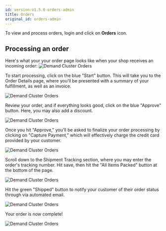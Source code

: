 ```yaml
---
id: version-v1.5.0-orders-admin
title: Orders
original_id: orders-admin
---
```

    
To view and process orders, login and click on <i class="font-icon fa fa-envelope"></i> **Orders** icon.

## Processing an order

Here's what your your order page looks like when your shop receives an incoming order: ![](/assets/admin-dashboard-orders-page.png "Demand Cluster Orders")

To start processing, click on the blue "Start" button. This will take you to the Order Details page, where you'll be presented with a summary of your fulfillment, as well as an invoice.

![](/assets/admin-order-details.png "Demand Cluster Orders")

Review your order, and if everything looks good, click on the blue "Approve" button. Here, you may also add a discount.

![](/assets/admin-dashboard-order-fulfillment-2.png "Demand Cluster Orders")

Once you hit "Approve," you'll be asked to finalize your order processing by clicking on "Capture Payment," which will effectively charge the credit card provided by your customer.

![](/assets/admin-dashboard-order-fulfillment-3.png "Demand Cluster Orders")

Scroll down to the Shipment Tracking section, where you may enter the order's tracking number. Hit save, then hit the "All Items Packed" button at the bottom of the page.

![](/assets/admin-dashboard-order-fulfillment-4.png "Demand Cluster Orders")

Hit the green "Shipped" button to notify your customer of their order status through via automated email.

![](/assets/admin-dashboard-order-fulfillment-5.png "Demand Cluster Orders")

Your order is now complete!

![](/assets/admin-dashboard-order-fulfillment-6.png "Demand Cluster Orders")
